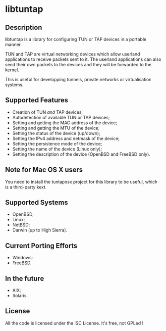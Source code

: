 libtuntap
=========

Description
-----------

libtuntap is a library for configuring TUN or TAP devices in a portable manner.

TUN and TAP are virtual networking devices which allow userland applications
to receive packets sent to it. The userland applications can also send their
own packets to the devices and they will be forwarded to the kernel.

This is useful for developping tunnels, private networks or virtualisation
systems.

Supported Features
------------------

   * Creation of TUN _and_ TAP devices;
   * Autodetection of available TUN or TAP devices;
   * Setting and getting the MAC address of the device;
   * Setting and getting the MTU of the device;
   * Setting the status of the device (up/down);
   * Setting the IPv4 address and netmask of the device;
   * Setting the persistence mode of the device;
   * Setting the name of the device (Linux only);
   * Setting the description of the device (OpenBSD and FreeBSD only).

Note for Mac OS X users
-----------------------

You need to install the tuntaposx project for this library to be useful,
which is a third-party kext.

Supported Systems
-----------------

   * OpenBSD;
   * Linux;
   * NetBSD;
   * Darwin (up to High Sierra).

Current Porting Efforts
-----------------------

   * Windows;
   * FreeBSD.

In the future
-------------

   * AIX;
   * Solaris.

License
-------

All the code is licensed under the ISC License.
It's free, not GPLed !
